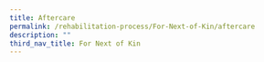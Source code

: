 ```yaml
---
title: Aftercare
permalink: /rehabilitation-process/For-Next-of-Kin/aftercare
description: ""
third_nav_title: For Next of Kin
---
```

